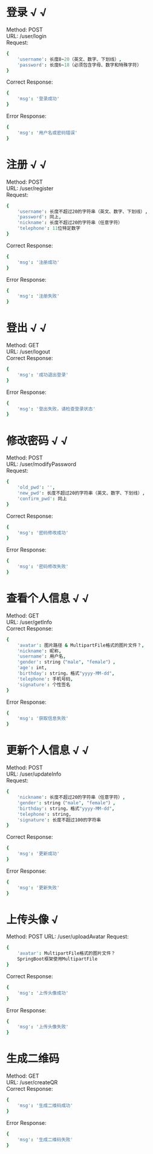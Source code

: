 # 登录 √ √

Method: POST  
URL: /user/login  
Request:  
```coffeescript
{
    'username': 长度8~20（英文、数字、下划线）,
    'password': 长度6~18（必须包含字母、数字和特殊字符）
}
```
Correct Response:
```coffeescript
{
    'msg': '登录成功'
}
```
Error Response:
```coffeescript
{
    'msg': '用户名或密码错误'
}
```

# 注册 √ √

Method: POST  
URL: /user/register  
Request:  
```coffeescript
{
    'username': 长度不超过20的字符串（英文、数字、下划线）,
    'password': 同上,
    'nickname': 长度不超过20的字符串（任意字符）
    'telephone': 11位特定数字
}
```
Correct Response:
```coffeescript
{
    'msg': '注册成功'
}
```
Error Response:
```coffeescript
{
    'msg': '注册失败'
}
```

# 登出 √ √

Method: GET  
URL: /user/logout  
Correct Response:  
```coffeescript
{
    'msg': '成功退出登录'
}
```
Error Response:
```coffeescript
{
    'msg': '登出失败，请检查登录状态'
}
```

# 修改密码 √ √

Method: POST  
URL: /user/modifyPassword  
Request:  
```coffeescript
{
    'old_pwd': '',
    'new_pwd': 长度不超过20的字符串（英文、数字、下划线）,
    'confirm_pwd': 同上
}
```
Correct Response:  
```coffeescript
{
    'msg': '密码修改成功'
}
```
Error Response:
```coffeescript
{
    'msg': '密码修改失败'
}
```

# 查看个人信息 √ √

Method: GET  
URL: /user/getInfo  
Correct Response:  
```coffeescript
{
    'avatar': 图片路径 & MultipartFile格式的图片文件？,
    'nickname': 昵称,
    'username': 用户名,
    'gender': string（"male", "female"）,
    'age': int,
    'birthday': string，格式"yyyy-MM-dd",
    'telephone': 手机号码,
    'signature': 个性签名
}
```
Error Response:
```coffeescript
{
    'msg': '获取信息失败'
}
```

# 更新个人信息 √ √

Method: POST  
URL: /user/updateInfo  
Request:  
```coffeescript
{
    'nickname': 长度不超过20的字符串（任意字符）,
    'gender': string（"male", "female"）,
    'birthday': string，格式"yyyy-MM-dd",
    'telephone': string,
    'signature': 长度不超过100的字符串
}
```
Correct Response:  
```coffeescript
{
    'msg': '更新成功'
}
```
Error Response:
```coffeescript
{
    'msg': '更新失败'
}
```

# 上传头像 √

Method: POST
URL: /user/uploadAvatar
Request:
```coffeescript
{
    'avatar': MultipartFile格式的图片文件？
    SpringBoot框架使用MultipartFile
}
```
Correct Response:  
```coffeescript
{
    'msg': '上传头像成功'
}
```
Error Response:
```coffeescript
{
    'msg': '上传头像失败'
}
```

# 生成二维码

Method: GET  
URL: /user/createQR  
Correct Response:  
```coffeescript
{
    'msg': '生成二维码成功'
}
```
Error Response:
```coffeescript
{
    'msg': '生成二维码失败'
}
```
